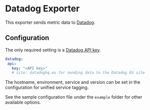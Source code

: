 # Datadog Exporter

This exporter sends metric data to [Datadog](https://datadoghq.com).

## Configuration

The only required setting is a [Datadog API key](https://app.datadoghq.com/account/settings#api).
 ```yaml
datadog:
  api:
    key: "<API key>"
    # site: datadoghq.eu for sending data to the Datadog EU site
 ```

The hostname, environment, service and version can be set in the configuration for unified service tagging.

See the sample configuration file under the `example` folder for other available options.
